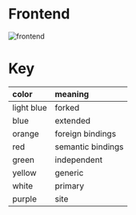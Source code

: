 # Frontend

![frontend](https://git.localcooking.com/localcooking/dependencies/raw/master/frontend.png)

# Key

| color | meaning |
|:------|:--------|
| light blue | forked |
| blue       | extended |
| orange     | foreign bindings |
| red        | semantic bindings |
| green      | independent |
| yellow     | generic |
| white      | primary |
| purple     | site |
